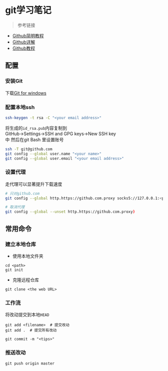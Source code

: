 # git学习笔记
> 参考链接
- [Github简明教程](https://www.runoob.com/w3cnote/git-guide.html)
- [Github详解](https://blog.csdn.net/Hanani_Jia/article/details/77950594)
- [Github教程](https://blog.csdn.net/rj597306518/article/details/71307757)

## 配置
### 安装Git
下载[Git for windows](http://msysgit.github.io/)

### 配置本地ssh
```Bash
ssh-keygen -t rsa -C "<your email address>"
```
将生成的`id_rsa.pub`内容复制到  
GitHub->Settings->SSH and GPG keys->New SSH key  
中 然后在git Bash 里设置账号
```Bash
ssh -T git@github.com
git config --global user.name "<your name>"
git config --global user.email "<your email address>"
```

### 设置代理
走代理可以显著提升下载速度
```Bash
# 只对github.com
git config --global http.https://github.com.proxy socks5://127.0.0.1:<proxy port number>

# 取消代理
git config --global --unset http.https://github.com.proxy)
```

## 常用命令
### 建立本地仓库
- 使用本地文件夹
```
cd <path>
git init
```
- 克隆远程仓库
```
git clone <the web URL>
```

### 工作流  
将改动提交到本地`HEAD`
```
git add <filename>  # 提交改动
git add .  # 提交所有改动

git commit -m "<tips>"
```

### 推送改动
```
git push origin master
```
